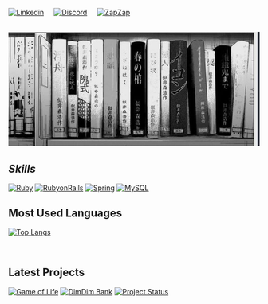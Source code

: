 [![Linkedin](https://img.shields.io/badge/LinkedIn-0077B5?style=for-the-badge&logo=linkedin&logoColor=white)](https://www.linkedin.com/in/lucasgrfzan/)
&nbsp;&nbsp;&nbsp;
[![Discord](https://img.shields.io/badge/Discord-7289DA?style=for-the-badge&logo=discord&logoColor=white)](https://discordlookup.com/user/744312574635409408)
&nbsp;&nbsp;&nbsp;
[![ZapZap](https://img.shields.io/badge/WhatsApp-25D366?style=for-the-badge&logo=whatsapp&logoColor=white)](https://wa.me/5511952255818)

<br>
<img src="23c063fa2ea57199dcead7128e0638ef.jpg" alt="Profile Image">
<br>

## *Skills*
[![Ruby](https://img.shields.io/badge/Ruby-CC342D?style=for-the-badge&logo=ruby&logoColor=white)](https://www.ruby-lang.org/)
[![RubyonRails](https://img.shields.io/badge/Ruby_on_Rails-CC0000?style=for-the-badge&logo=ruby-on-rails&logoColor=white)](https://rubyonrails.org/)
[![Spring](https://img.shields.io/badge/Spring-6DB33F?style=for-the-badge&logo=spring&logoColor=white)](https://spring.io/)
[![MySQL](https://img.shields.io/badge/MySQL-00000F?style=for-the-badge&logo=mysql&logoColor=white)](https://www.mysql.com/)

## Most Used Languages

[![Top Langs](https://github-readme-stats.vercel.app/api/top-langs/?username=DigaLugas&layout=compact&theme=dark)](https://github.com/anuraghazra/github-readme-stats)

<br>

## Latest Projects

[![Game of Life](https://github-readme-stats.vercel.app/api/pin/?username=DigaLugas&repo=gameoflife&theme=dark&show_owner=true&description_lines_count)](https://github.com/DigaLugas/GameOfLife) [![DimDim Bank](https://github-readme-stats.vercel.app/api/pin/?username=DigaLugas&repo=DimDim-Bank&theme=dark&show_owner=true&description_lines_count=3)](https://github.com/DigaLugas/DimDim-Bank) [![Project Status](https://img.shields.io/badge/Status-In%20Development-brightgreen)](https://github.com/DigaLugas/DimDim-Bank)

